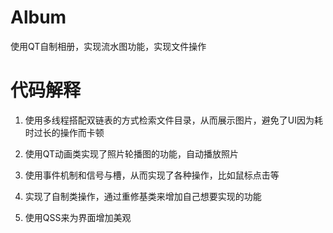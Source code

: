 # Album
使用QT自制相册，实现流水图功能，实现文件操作

# 代码解释

1. 使用多线程搭配双链表的方式检索文件目录，从而展示图片，避免了UI因为耗时过长的操作而卡顿

2. 使用QT动画类实现了照片轮播图的功能，自动播放照片

3. 使用事件机制和信号与槽，从而实现了各种操作，比如鼠标点击等

4. 实现了自制类操作，通过重修基类来增加自己想要实现的功能

5. 使用QSS来为界面增加美观